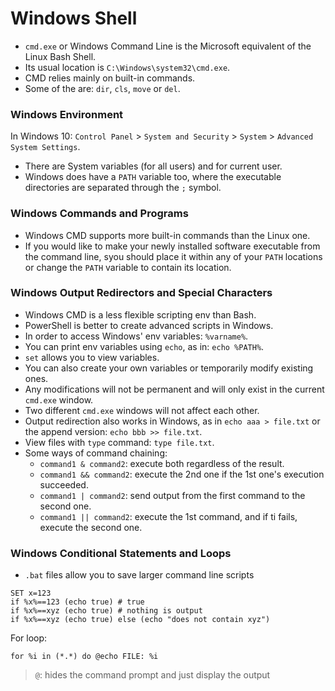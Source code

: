 # Windows Shell

* `cmd.exe` or Windows Command Line is the Microsoft equivalent of the Linux Bash Shell.
* Its usual location is `C:\Windows\system32\cmd.exe`.
* CMD relies mainly on built-in commands.
* Some of the are: `dir`, `cls`, `move` or `del`.

### Windows Environment

In Windows 10: `Control Panel` > `System and Security` > `System` > `Advanced System Settings`.

* There are System variables (for all users) and for current user.
* Windows does have a `PATH` variable too, where the executable directories are separated through the `;` symbol.

### Windows Commands and Programs

* Windows CMD supports more built-in commands than the Linux one.
* If you would like to make your newly installed software executable from the command line, syou should place it within any of your `PATH` locations or change the `PATH` variable to contain its location.

### Windows Output Redirectors and Special Characters

* Windows CMD is a less flexible scripting env than Bash.
* PowerShell is better to create advanced scripts in Windows.
* In order to access Windows' env variables: `%varname%`.
* You can print env variables using `echo`, as in: `echo %PATH%`.
* `set` allows you to view variables.
* You can also create your own variables or temporarily modify existing ones.
* Any modifications will not be permanent and will only exist in the current `cmd.exe` window.
* Two different `cmd.exe` windows will not affect each other.
* Output redirection also works in Windows, as in `echo aaa > file.txt` or the append version: `echo bbb >> file.txt`.
* View files with `type` command: `type file.txt`.
* Some ways of command chaining:
  * `command1 & command2`: execute both regardless of the result.
  * `command1 && command2`: execute the 2nd one if the 1st one's execution succeeded.
  * `command1 | command2`: send output from the first command to the second one.
  * `command1 || command2`: execute the 1st command, and if ti fails, execute the second one.

### Windows Conditional Statements and Loops

* `.bat` files allow you to save larger command line scripts

```
SET x=123
if %x%==123 (echo true) # true
if %x%==xyz (echo true) # nothing is output
if %x%==xyz (echo true) else (echo "does not contain xyz")
```

For loop:

```
for %i in (*.*) do @echo FILE: %i
```

> `@`: hides the command prompt and just display the output
